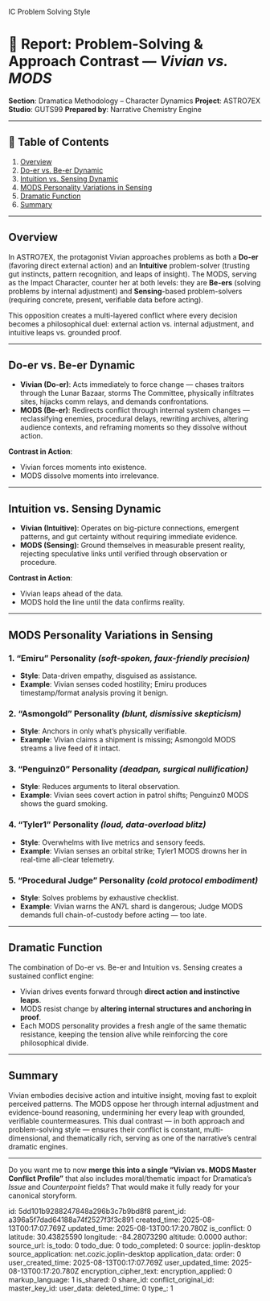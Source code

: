IC Problem Solving Style


# 📘 Report: Problem-Solving & Approach Contrast — *Vivian vs. MODS*

**Section**: Dramatica Methodology – Character Dynamics
**Project**: ASTRO7EX
**Studio**: GUTS99
**Prepared by**: Narrative Chemistry Engine

---

## 📓 Table of Contents

1. [Overview](#overview)
2. [Do-er vs. Be-er Dynamic](#do-er-vs-be-er-dynamic)
3. [Intuition vs. Sensing Dynamic](#intuition-vs-sensing-dynamic)
4. [MODS Personality Variations in Sensing](#mods-personality-variations-in-sensing)
5. [Dramatic Function](#dramatic-function)
6. [Summary](#summary)

---

## **Overview**

In ASTRO7EX, the protagonist Vivian approaches problems as both a **Do-er** (favoring direct external action) and an **Intuitive** problem-solver (trusting gut instincts, pattern recognition, and leaps of insight). The MODS, serving as the Impact Character, counter her at both levels: they are **Be-ers** (solving problems by internal adjustment) and **Sensing**-based problem-solvers (requiring concrete, present, verifiable data before acting).

This opposition creates a multi-layered conflict where every decision becomes a philosophical duel: external action vs. internal adjustment, and intuitive leaps vs. grounded proof.

---

## **Do-er vs. Be-er Dynamic**

* **Vivian (Do-er)**:
  Acts immediately to force change — chases traitors through the Lunar Bazaar, storms The Committee, physically infiltrates sites, hijacks comm relays, and demands confrontations.
* **MODS (Be-er)**:
  Redirects conflict through internal system changes — reclassifying enemies, procedural delays, rewriting archives, altering audience contexts, and reframing moments so they dissolve without action.

**Contrast in Action**:

* Vivian forces moments into existence.
* MODS dissolve moments into irrelevance.

---

## **Intuition vs. Sensing Dynamic**

* **Vivian (Intuitive)**:
  Operates on big-picture connections, emergent patterns, and gut certainty without requiring immediate evidence.
* **MODS (Sensing)**:
  Ground themselves in measurable present reality, rejecting speculative links until verified through observation or procedure.

**Contrast in Action**:

* Vivian leaps ahead of the data.
* MODS hold the line until the data confirms reality.

---

## **MODS Personality Variations in Sensing**

### **1. “Emiru” Personality** *(soft-spoken, faux-friendly precision)*

* **Style**: Data-driven empathy, disguised as assistance.
* **Example**: Vivian senses coded hostility; Emiru produces timestamp/format analysis proving it benign.

### **2. “Asmongold” Personality** *(blunt, dismissive skepticism)*

* **Style**: Anchors in only what’s physically verifiable.
* **Example**: Vivian claims a shipment is missing; Asmongold MODS streams a live feed of it intact.

### **3. “Penguinz0” Personality** *(deadpan, surgical nullification)*

* **Style**: Reduces arguments to literal observation.
* **Example**: Vivian sees covert action in patrol shifts; Penguinz0 MODS shows the guard smoking.

### **4. “Tyler1” Personality** *(loud, data-overload blitz)*

* **Style**: Overwhelms with live metrics and sensory feeds.
* **Example**: Vivian senses an orbital strike; Tyler1 MODS drowns her in real-time all-clear telemetry.

### **5. “Procedural Judge” Personality** *(cold protocol embodiment)*

* **Style**: Solves problems by exhaustive checklist.
* **Example**: Vivian warns the AN7L shard is dangerous; Judge MODS demands full chain-of-custody before acting — too late.

---

## **Dramatic Function**

The combination of Do-er vs. Be-er and Intuition vs. Sensing creates a sustained conflict engine:

* Vivian drives events forward through **direct action and instinctive leaps**.
* MODS resist change by **altering internal structures and anchoring in proof**.
* Each MODS personality provides a fresh angle of the same thematic resistance, keeping the tension alive while reinforcing the core philosophical divide.

---

## **Summary**

Vivian embodies decisive action and intuitive insight, moving fast to exploit perceived patterns. The MODS oppose her through internal adjustment and evidence-bound reasoning, undermining her every leap with grounded, verifiable countermeasures. This dual contrast — in both approach and problem-solving style — ensures their conflict is constant, multi-dimensional, and thematically rich, serving as one of the narrative’s central dramatic engines.

---

Do you want me to now **merge this into a single “Vivian vs. MODS Master Conflict Profile”** that also includes moral/thematic impact for Dramatica’s *Issue* and *Counterpoint* fields? That would make it fully ready for your canonical storyform.


id: 5dd101b9288247848a296b3c7b9bd8f8
parent_id: a396a5f7dad64188a74f2527f3f3c891
created_time: 2025-08-13T00:17:07.769Z
updated_time: 2025-08-13T00:17:20.780Z
is_conflict: 0
latitude: 30.43825590
longitude: -84.28073290
altitude: 0.0000
author: 
source_url: 
is_todo: 0
todo_due: 0
todo_completed: 0
source: joplin-desktop
source_application: net.cozic.joplin-desktop
application_data: 
order: 0
user_created_time: 2025-08-13T00:17:07.769Z
user_updated_time: 2025-08-13T00:17:20.780Z
encryption_cipher_text: 
encryption_applied: 0
markup_language: 1
is_shared: 0
share_id: 
conflict_original_id: 
master_key_id: 
user_data: 
deleted_time: 0
type_: 1